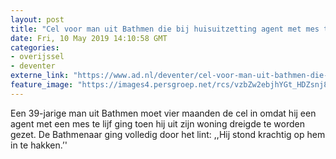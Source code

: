 ```yaml
---
layout: post
title: "Cel voor man uit Bathmen die bij huisuitzetting agent met mes te lijf ging: ‘Die trap was mijn redding’"
date: Fri, 10 May 2019 14:10:58 GMT
categories: 
- overijssel 
- deventer 
externe_link: "https://www.ad.nl/deventer/cel-voor-man-uit-bathmen-die-bij-huisuitzetting-agent-met-mes-te-lijf-ging-die-trap-was-mijn-redding~a9179e696/"
feature_image: "https://images4.persgroep.net/rcs/vzbZw2ebjhYGt_HDZsnj8N46Ilk/diocontent/133961725/_fitwidth/400/?appId=21791a8992982cd8da851550a453bd7f&quality=0.7"
---
```


Een 39-jarige man uit Bathmen moet vier maanden de cel in omdat hij een agent met een mes te lijf ging toen hij uit zijn woning dreigde te worden gezet. De Bathmenaar ging volledig door het lint: ,,Hij stond krachtig op hem in te hakken.’'
